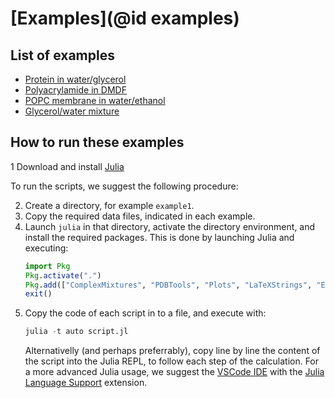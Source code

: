 # [Examples](@id examples)

## List of examples

- [Protein in water/glycerol](@ref)
- [Polyacrylamide in DMDF](@ref)
- [POPC membrane in water/ethanol](@ref)
- [Glycerol/water mixture](@ref)

## How to run these examples

1 Download and install [Julia](https://julialang.org)

To run the scripts, we suggest the following procedure:

2. Create a directory, for example `example1`.
3. Copy the required data files, indicated in each example.
4. Launch `julia` in that directory, activate the directory environment, and install the required packages. 
   This is done by launching Julia and executing:
   ```julia
   import Pkg 
   Pkg.activate(".")
   Pkg.add(["ComplexMixtures", "PDBTools", "Plots", "LaTeXStrings", "EasyFit"])
   exit()
   ```
5. Copy the code of each script in to a file, and execute with:
   ```julia
   julia -t auto script.jl
   ```
   Alternativelly (and perhaps preferrably), copy line by line the content of the script into
   the Julia REPL, to follow each step of the calculation. For a more advanced Julia usage,
   we suggest the [VSCode IDE](https://code.visualstudio.com/) with the 
   [Julia Language Support](https://www.julia-vscode.org/docs/dev/gettingstarted/) extension. 

